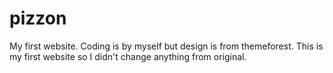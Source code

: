 # pizzon
My first website. Coding is by myself but design is from themeforest. This is my first website so I didn't change anything from original.
